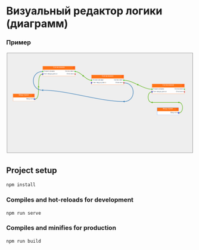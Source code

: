 # Визуальный редактор логики (диаграмм)

### Пример

![](./screenshot.png)


## Project setup
```
npm install
```

### Compiles and hot-reloads for development
```
npm run serve
```

### Compiles and minifies for production
```
npm run build
```


